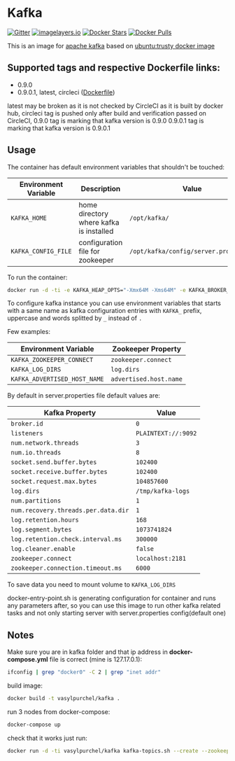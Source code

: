 # Kafka

[![Gitter](https://img.shields.io/gitter/room/vasyl-purchel/kafka.svg)](https://gitter.im/vasyl-purchel/kafka)
[![imagelayers.io](https://badge.imagelayers.io/vasylpurchel/kafka:latest.svg)](https://imagelayers.io/?images=vasylpurchel/kafka:latest)
[![Docker Stars](https://img.shields.io/docker/stars/vasylpurchel/kafka.svg)](https://hub.docker.com/r/vasylpurchel/kafka/)
[![Docker Pulls](https://img.shields.io/docker/pulls/vasylpurchel/kafka.svg)](https://hub.docker.com/r/vasylpurchel/kafka)

This is an image for [apache kafka][1] based on [ubuntu:trusty docker image][2]

## Supported tags and respective Dockerfile links:

 * 0.9.0
 * 0.9.0.1, latest, circleci ([Dockerfile][3])

latest may be broken as it is not checked by CircleCI as it is built by docker hub,
circleci tag is pushed only after build and verification passed on CircleCI,
0.9.0 tag is marking that kafka version is 0.9.0
0.9.0.1 tag is marking that kafka version is 0.9.0.1

## Usage

The container has default environment variables that shouldn't be touched:

| Environment Variable | Description | Value |
| -------------------- | ----------- | ----- |
| ```KAFKA_HOME``` | home directory where kafka is installed | ```/opt/kafka/``` |
| ```KAFKA_CONFIG_FILE``` | configuration file for zookeeper | ```/opt/kafka/config/server.properties``` |

To run the container:

```bash
docker run -d -ti -e KAFKA_HEAP_OPTS="-Xmx64M -Xms64M" -e KAFKA_BROKER_ID=1 -e KAFKA_ZOOKEEPER_CONNECT="172.17.0.1:2181,172.17.0.1:2182,172.17.0.1:2183" -e KAFKA_ADVERTISED_PORT=9092 -e KAFKA_ADVERTISED_HOST_NAME="172.17.0.1" --publish 9092:9092 --name kafka-node-1 -v /data/kafka/node1:/tmp/kafka-logs vasylpurchel/kafka
```

To configure kafka instance you can use environment variables that starts with a same name as kafka configuration entries with ```KAFKA_``` prefix, uppercase and words splitted by ```_``` instead of ```.```

Few examples:

| Environment Variable | Zookeeper Property |
| -------------------- | ------------------ |
| ```KAFKA_ZOOKEEPER_CONNECT``` | ```zookeeper.connect``` |
| ```KAFKA_LOG_DIRS``` | ```log.dirs``` |
| ```KAFKA_ADVERTISED_HOST_NAME``` | ```advertised.host.name``` |

By default in server.properties file default values are:

| Kafka Property | Value |
| -------------- | ----- |
| ```broker.id``` | ```0``` |
| ```listeners``` | ```PLAINTEXT://:9092``` |
| ```num.network.threads``` | ```3``` |
| ```num.io.threads``` | ```8``` |
| ```socket.send.buffer.bytes``` | ```102400``` |
| ```socket.receive.buffer.bytes``` | ```102400``` |
| ```socket.request.max.bytes``` | ```104857600``` |
| ```log.dirs``` | ```/tmp/kafka-logs``` |
| ```num.partitions``` | ```1``` |
| ```num.recovery.threads.per.data.dir``` | ```1``` |
| ```log.retention.hours``` | ```168``` |
| ```log.segment.bytes``` | ```1073741824``` |
| ```log.retention.check.interval.ms``` | ```300000``` |
| ```log.cleaner.enable``` | ```false``` |
| ```zookeeper.connect``` | ```localhost:2181``` |
| ```zookeeper.connection.timeout.ms``` | ```6000``` |

To save data you need to mount volume to ```KAFKA_LOG_DIRS```

docker-entry-point.sh is generating configuration for container and runs any parameters after,
so you can use this image to run other kafka related tasks and not only starting server with server.properties config(default one)

## Notes

Make sure you are in kafka folder and that ip address in **docker-compose.yml** file is correct (mine is 127.17.0.1):

```bash
ifconfig | grep "docker0" -C 2 | grep "inet addr"
```

build image:

```bash
docker build -t vasylpurchel/kafka .
```

run 3 nodes from docker-compose:

```bash
docker-compose up
```

check that it works just run:

```bash
docker run -d -ti vasylpurchel/kafka kafka-topics.sh --create --zookeeper 172.17.0.1:2181,172.17.0.1:2182,172.17.0.1:2183 --replication-factor 2 --partitions 3 --topic test
```

[1]: http://kafka.apache.org/
[2]: https://hub.docker.com/_/ubuntu/
[3]: https://github.com/vasyl-purchel/kafka-docker/blob/master/Dockerfile

